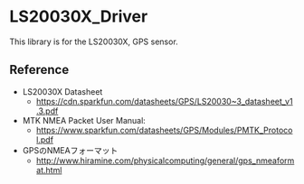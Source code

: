 # LS20030X_Driver
This library is for the LS20030X, GPS sensor.

## Reference
- LS20030X Datasheet
  + https://cdn.sparkfun.com/datasheets/GPS/LS20030~3_datasheet_v1.3.pdf
- MTK NMEA Packet User Manual:
  + https://www.sparkfun.com/datasheets/GPS/Modules/PMTK_Protocol.pdf
- GPSのNMEAフォーマット
  + http://www.hiramine.com/physicalcomputing/general/gps_nmeaformat.html
